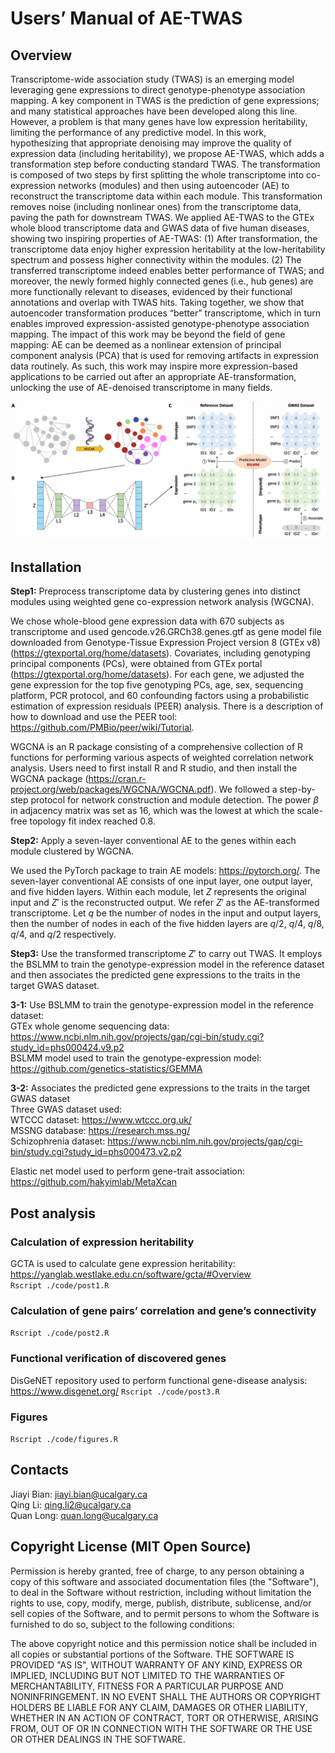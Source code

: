 # Users’ Manual of AE-TWAS
## Overview
Transcriptome-wide association study (TWAS) is an emerging model leveraging gene expressions to direct genotype-phenotype association mapping. A key component in TWAS is the prediction of gene expressions; and many statistical approaches have been developed along this line. However, a problem is that many genes have low expression heritability, limiting the performance of any predictive model. In this work, hypothesizing that appropriate denoising may improve the quality of expression data (including heritability), we propose AE-TWAS, which adds a transformation step before conducting standard TWAS. The transformation is composed of two steps by first splitting the whole transcriptome into co-expression networks (modules) and then using autoencoder (AE) to reconstruct the transcriptome data within each module. This transformation removes noise (including nonlinear ones) from the transcriptome data, paving the path for downstream TWAS. We applied AE-TWAS to the GTEx whole blood transcriptome data and GWAS data of five human diseases, showing two inspiring properties of AE-TWAS: (1) After transformation, the transcriptome data enjoy higher expression heritability at the low-heritability spectrum and possess higher connectivity within the modules. (2) The transferred transcriptome indeed enables better performance of TWAS; and moreover, the newly formed highly connected genes (i.e., hub genes) are more functionally relevant to diseases, evidenced by their functional annotations and overlap with TWAS hits. Taking together, we show that autoencoder transformation produces “better” transcriptome, which in turn enables improved expression-assisted genotype-phenotype association mapping. The impact of this work may be beyond the field of gene mapping: AE can be deemed as a nonlinear extension of principal component analysis (PCA) that is used for removing artifacts in expression data routinely. As such, this work may inspire more expression-based applications to be carried out after an appropriate AE-transformation, unlocking the use of AE-denoised transcriptome in many fields.

![My Image](Fig1.png)

## Installation
**Step1:** Preprocess transcriptome data by clustering genes into distinct modules using weighted gene co-expression network analysis (WGCNA).

We chose whole-blood gene expression data with 670 subjects as transcriptome and used gencode.v26.GRCh38.genes.gtf as gene model file downloaded from Genotype-Tissue Expression Project version 8 (GTEx v8) (https://gtexportal.org/home/datasets). Covariates, including genotyping principal components (PCs), were obtained from GTEx portal (https://gtexportal.org/home/datasets). For each gene, we adjusted the gene expression for the top five genotyping PCs, age, sex, sequencing platform, PCR protocol, and 60 confounding factors using a probabilistic estimation of expression residuals (PEER) analysis. There is a description of how to download and use the PEER tool: https://github.com/PMBio/peer/wiki/Tutorial. 

WGCNA is an R package consisting of a comprehensive collection of R functions for performing various aspects of weighted correlation network analysis. Users need to first install R and R studio, and then install the WGCNA package (https://cran.r-project.org/web/packages/WGCNA/WGCNA.pdf). We followed a step-by-step protocol for network construction and module detection. The power $\beta$ in adjacency matrix was set as 16, which was the lowest at which the scale-free topology fit index reached 0.8.

**Step2:** Apply a seven-layer conventional AE to the genes within each module clustered by WGCNA. 

We used the PyTorch package to train AE models: https://pytorch.org/. The seven-layer conventional AE consists of one input layer, one output layer, and five hidden layers. Within each module, let $Z$ represents the original input and $Z'$  is the reconstructed output. We refer $Z'$ as the AE-transformed transcriptome. Let $q$ be the number of nodes in the input and output layers, then the number of nodes in each of the five hidden layers are $q/2$, $q/4$, $q/8$, $q/4$, and $q/2$ respectively. 

**Step3:** Use the transformed transcriptome $Z'$ to carry out TWAS. It employs the BSLMM to train the genotype-expression model in the reference dataset and then associates the predicted gene expressions to the traits in the target GWAS dataset. 

**3-1:** Use BSLMM to train the genotype-expression model in the reference dataset:  
GTEx whole genome sequencing data: https://www.ncbi.nlm.nih.gov/projects/gap/cgi-bin/study.cgi?study_id=phs000424.v9.p2  
BSLMM model used to train the genotype-expression model: https://github.com/genetics-statistics/GEMMA

**3-2:** Associates the predicted gene expressions to the traits in the target GWAS dataset  
Three GWAS dataset used:  
WTCCC dataset: https://www.wtccc.org.uk/  
MSSNG database: https://research.mss.ng/  
Schizophrenia dataset: https://www.ncbi.nlm.nih.gov/projects/gap/cgi-bin/study.cgi?study_id=phs000473.v2.p2

Elastic net model used to perform gene-trait association: https://github.com/hakyimlab/MetaXcan

## Post analysis
### Calculation of expression heritability
GCTA is used to calculate gene expression heritability: https://yanglab.westlake.edu.cn/software/gcta/#Overview  
`Rscript ./code/post1.R`

### Calculation of gene pairs’ correlation and gene’s connectivity 
`Rscript ./code/post2.R`

### Functional verification of discovered genes
DisGeNET repository used to perform functional gene-disease analysis: https://www.disgenet.org/
`Rscript ./code/post3.R`

### Figures
`Rscript ./code/figures.R`

## Contacts
Jiayi Bian: jiayi.bian@ucalgary.ca  
Qing Li: qing.li2@ucalgary.ca  
Quan Long: quan.long@ucalgary.ca

## Copyright License (MIT Open Source)
Permission is hereby granted, free of charge, to any person obtaining a copy of this software and associated documentation files (the "Software"), to deal in the Software without restriction, including without limitation the rights to use, copy, modify, merge, publish, distribute, sublicense, and/or sell copies of the Software, and to permit persons to whom the Software is furnished to do so, subject to the following conditions:

The above copyright notice and this permission notice shall be included in all copies or substantial portions of the Software. THE SOFTWARE IS PROVIDED "AS IS", WITHOUT WARRANTY OF ANY KIND, EXPRESS OR IMPLIED, INCLUDING BUT NOT LIMITED TO THE WARRANTIES OF MERCHANTABILITY, FITNESS FOR A PARTICULAR PURPOSE AND NONINFRINGEMENT. IN NO EVENT SHALL THE AUTHORS OR COPYRIGHT HOLDERS BE LIABLE FOR ANY CLAIM, DAMAGES OR OTHER LIABILITY, WHETHER IN AN ACTION OF CONTRACT, TORT OR OTHERWISE, ARISING FROM, OUT OF OR IN CONNECTION WITH THE SOFTWARE OR THE USE OR OTHER DEALINGS IN THE SOFTWARE.
